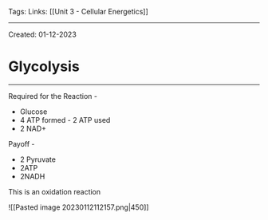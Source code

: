 Tags:
Links: [[Unit 3 - Cellular Energetics]]

---
Created: 01-12-2023
# Glycolysis
---

Required for the Reaction - 
- Glucose
- 4 ATP formed - 2 ATP used
- 2 NAD+

Payoff - 
- 2 Pyruvate
- 2ATP
- 2NADH

This is an oxidation reaction

![[Pasted image 20230112112157.png|450]]